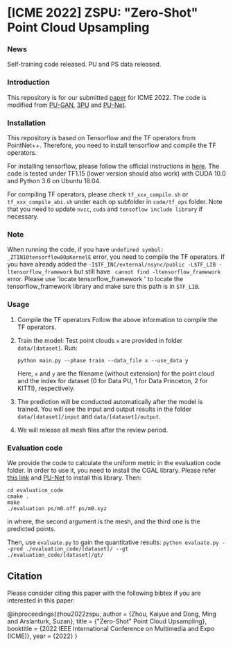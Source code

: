 # [ICME 2022] ZSPU: "Zero-Shot" Point Cloud Upsampling

### News
Self-training code released. PU and PS data released.

### Introduction

This repository is for our submitted [paper](https://arxiv.org/pdf/2106.13765.pdf) for ICME 2022. The code is modified from [PU-GAN](https://github.com/liruihui/PU-GAN), [3PU](https://github.com/yifita/3PU) and [PU-Net](https://github.com/yulequan/PU-Net). 

### Installation
This repository is based on Tensorflow and the TF operators from PointNet++. Therefore, you need to install tensorflow and compile the TF operators. 

For installing tensorflow, please follow the official instructions in [here](https://www.tensorflow.org/install/install_linux). The code is tested under TF1.15 (lower version should also work) with CUDA 10.0 and Python 3.6 on Ubuntu 18.04.

For compiling TF operators, please check `tf_xxx_compile.sh` or `tf_xxx_compile_abi.sh` under each op subfolder in `code/tf_ops` folder. Note that you need to update `nvcc`, `cuda` and `tensoflow include library` if necessary. 

### Note
When running the code, if you have `undefined symbol: _ZTIN10tensorflow8OpKernelE` error, you need to compile the TF operators. If you have already added the `-I$TF_INC/external/nsync/public -L$TF_LIB -ltensorflow_framework` but still have ` cannot find -ltensorflow_framework` error. Please use 'locate tensorflow_framework
' to locate the tensorflow_framework library and make sure this path is in `$TF_LIB`.

### Usage

1. Compile the TF operators
   Follow the above information to compile the TF operators. 
   
2. Train the model:
    Test point clouds `x` are provided in folder `data/[dataset]`.
    Run:
   ```shell
   python main.py --phase train --data_file x --use_data y
   ```
   Here, `x` and `y` are the filename (without extension) for the point cloud and the index for dataset (0 for Data PU, 1 for Data Princeton, 2 for KITTI), respectively.

3. The prediction will be conducted automatically after the model is trained.
   You will see the input and output results in the folder `data/[dataset]/input` and `data/[dataset]/output`.
   
4. We will release all mesh files after the review period.

### Evaluation code
We provide the code to calculate the uniform metric in the evaluation code folder. In order to use it, you need to install the CGAL library. Please refer [this link](https://www.cgal.org/download/linux.html) and  [PU-Net](https://github.com/yulequan/PU-Net) to install this library.
Then:
   ```shell
   cd evaluation_code
   cmake .
   make
   ./evaluation ps/m0.off ps/m0.xyz
   ```
in where, the second argument is the mesh, and the third one is the predicted points.

Then, use `evaluate.py` to gain the quantitative results:
    ```
    python evaluate.py --pred ./evaluation_code/[dataset]/ --gt ./evaluation_code/[dataset]/gt/
    ```

## Citation
Please consider citing this paper with the following bibtex if you are interested in this paper:

   @inproceedings{zhou2022zspu,
        author    = {Zhou, Kaiyue and Dong, Ming and Arslanturk, Suzan},
        title     = {"Zero-Shot" Point Cloud Upsampling},
        booktitle = {2022 IEEE International Conference on Multimedia and Expo (ICME)}, 
        year      = {2022}
    }

